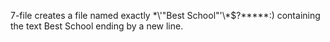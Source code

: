 7-file creates a file named exactly \*\\'"Best School"\'\\*$\?\*\*\*\*\*:) containing the text Best School ending by a new line.
